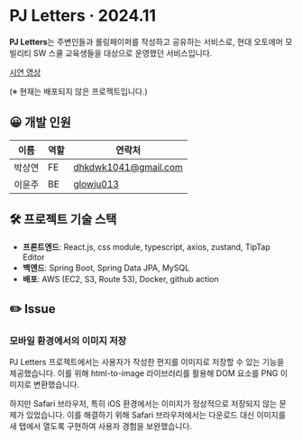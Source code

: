 # PJ Letters · 2024.11

**PJ Letters**는 주변인들과 롤링페이퍼를 작성하고 공유하는 서비스로, 현대 오토에머 모빌리티 SW 스쿨 교육생들을 대상으로 운영했던 서비스입니다.

[시연 영상](https://drive.google.com/file/d/1-3WTB-qVCFLre4KI9p-XbiW2rO_HgipG/view?usp=sharing)

(※ 현재는 배포되지 않은 프로젝트입니다.)

## 😀 개발 인원

| 이름 | 역할 | 연락처 |
| --- | --- | --- |
| 박상연 | FE | [dhkdwk1041@gmail.com](mailto:dhkdwk1041@gmail.com) |
| 이윤주 | BE | [glowju013](https://github.com/glowju013) |

## 🛠 프로젝트 기술 스택

- **프론트엔드**: React.js, css module, typescript, axios, zustand, TipTap Editor
- **백엔드**: Spring Boot, Spring Data JPA, MySQL
- **배포**: AWS (EC2, S3, Route 53), Docker, github action

## ✏️ Issue

### 모바일 환경에서의 이미지 저장

PJ Letters 프로젝트에서는 사용자가 작성한 편지를 이미지로 저장할 수 있는 기능을 제공했습니다. 이를 위해 html-to-image 라이브러리를 활용해 DOM 요소를 PNG 이미지로 변환했습니다.

하지만 Safari 브라우저, 특히 iOS 환경에서는 이미지가 정상적으로 저장되지 않는 문제가 있었습니다. 이를 해결하기 위해 Safari 브라우저에서는 다운로드 대신 이미지를 새 탭에서 열도록 구현하여 사용자 경험을 보완했습니다.
